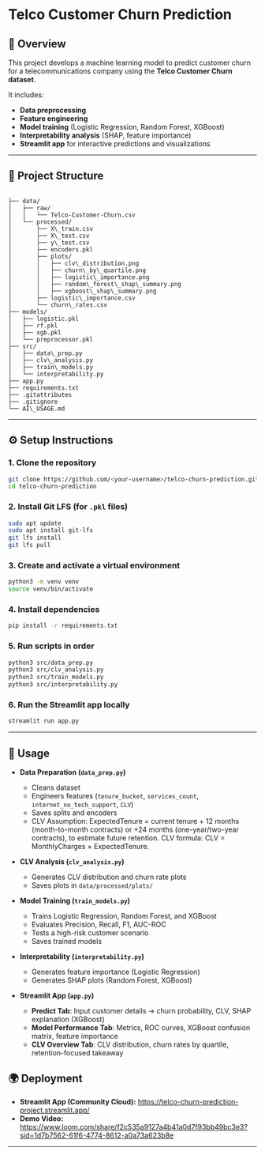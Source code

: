 # Telco Customer Churn Prediction

## 📌 Overview
This project develops a machine learning model to predict customer churn for a telecommunications company using the **Telco Customer Churn dataset**.  

It includes:
- **Data preprocessing**
- **Feature engineering**
- **Model training** (Logistic Regression, Random Forest, XGBoost)
- **Interpretability analysis** (SHAP, feature importance)
- **Streamlit app** for interactive predictions and visualizations

---

## 📂 Project Structure
```

├── data/
│   ├── raw/
│   │   └── Telco-Customer-Churn.csv
│   └── processed/
│       ├── X\_train.csv
│       ├── X\_test.csv
│       ├── y\_test.csv
│       ├── encoders.pkl
│       ├── plots/
│       │   ├── clv\_distribution.png
│       │   ├── churn\_by\_quartile.png
│       │   ├── logistic\_importance.png
│       │   ├── random\_forest\_shap\_summary.png
│       │   ├── xgboost\_shap\_summary.png
│       ├── logistic\_importance.csv
│       └── churn\_rates.csv
├── models/
│   ├── logistic.pkl
│   ├── rf.pkl
│   ├── xgb.pkl
│   └── preprocessor.pkl
├── src/
│   ├── data\_prep.py
│   ├── clv\_analysis.py
│   ├── train\_models.py
│   └── interpretability.py
├── app.py
├── requirements.txt
├── .gitattributes
├── .gitignore
└── AI\_USAGE.md

````

---

## ⚙️ Setup Instructions

### 1. Clone the repository
```bash
git clone https://github.com/<your-username>/telco-churn-prediction.git
cd telco-churn-prediction
````

### 2. Install Git LFS (for `.pkl` files)

```bash
sudo apt update
sudo apt install git-lfs
git lfs install
git lfs pull
```

### 3. Create and activate a virtual environment

```bash
python3 -m venv venv
source venv/bin/activate
```

### 4. Install dependencies

```bash
pip install -r requirements.txt
```

### 5. Run scripts in order

```bash
python3 src/data_prep.py
python3 src/clv_analysis.py
python3 src/train_models.py
python3 src/interpretability.py
```

### 6. Run the Streamlit app locally

```bash
streamlit run app.py
```

---

## 🚀 Usage

* **Data Preparation (`data_prep.py`)**

  * Cleans dataset
  * Engineers features (`tenure_bucket`, `services_count`, `internet_no_tech_support`, `CLV`)
  * Saves splits and encoders
  * CLV Assumption: ExpectedTenure = current tenure + 12 months (month-to-month contracts) or +24 months (one-year/two-year contracts), to estimate future retention.
CLV formula: CLV = MonthlyCharges × ExpectedTenure.

* **CLV Analysis (`clv_analysis.py`)**

  * Generates CLV distribution and churn rate plots
  * Saves plots in `data/processed/plots/`

* **Model Training (`train_models.py`)**

  * Trains Logistic Regression, Random Forest, and XGBoost
  * Evaluates Precision, Recall, F1, AUC-ROC
  * Tests a high-risk customer scenario
  * Saves trained models

* **Interpretability (`interpretability.py`)**

  * Generates feature importance (Logistic Regression)
  * Generates SHAP plots (Random Forest, XGBoost)

* **Streamlit App (`app.py`)**

  * **Predict Tab**: Input customer details → churn probability, CLV, SHAP explanation (XGBoost)
  * **Model Performance Tab**: Metrics, ROC curves, XGBoost confusion matrix, feature importance
  * **CLV Overview Tab**: CLV distribution, churn rates by quartile, retention-focused takeaway


## 🌍 Deployment

* **Streamlit App (Community Cloud):** https://telco-churn-prediction-project.streamlit.app/
* **Demo Video:** https://www.loom.com/share/f2c535a9127a4b41a0d7f93bb49bc3e3?sid=1d7b7562-61f6-4774-8612-a0a73a623b8e

---